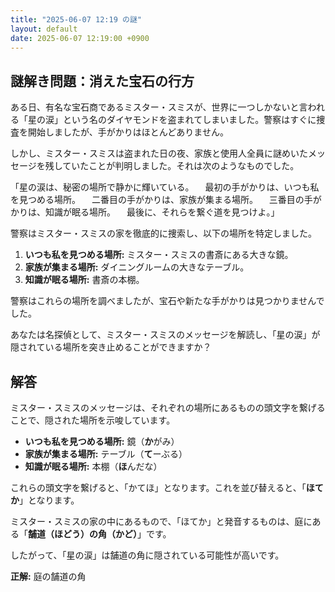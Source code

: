 ```yaml
---
title: "2025-06-07 12:19 の謎"
layout: default
date: 2025-06-07 12:19:00 +0900
---
```

## 謎解き問題：消えた宝石の行方

ある日、有名な宝石商であるミスター・スミスが、世界に一つしかないと言われる「星の涙」という名のダイヤモンドを盗まれてしまいました。警察はすぐに捜査を開始しましたが、手がかりはほとんどありません。

しかし、ミスター・スミスは盗まれた日の夜、家族と使用人全員に謎めいたメッセージを残していたことが判明しました。それは次のようなものでした。

「星の涙は、秘密の場所で静かに輝いている。
　最初の手がかりは、いつも私を見つめる場所。
　二番目の手がかりは、家族が集まる場所。
　三番目の手がかりは、知識が眠る場所。
　最後に、それらを繋ぐ道を見つけよ。」

警察はミスター・スミスの家を徹底的に捜索し、以下の場所を特定しました。

1.  **いつも私を見つめる場所:** ミスター・スミスの書斎にある大きな鏡。
2.  **家族が集まる場所:** ダイニングルームの大きなテーブル。
3.  **知識が眠る場所:** 書斎の本棚。

警察はこれらの場所を調べましたが、宝石や新たな手がかりは見つかりませんでした。

あなたは名探偵として、ミスター・スミスのメッセージを解読し、「星の涙」が隠されている場所を突き止めることができますか？

## 解答

ミスター・スミスのメッセージは、それぞれの場所にあるものの頭文字を繋げることで、隠された場所を示唆しています。

*   **いつも私を見つめる場所:** 鏡（**か**がみ）
*   **家族が集まる場所:** テーブル（**て**ーぶる）
*   **知識が眠る場所:** 本棚（**ほ**んだな）

これらの頭文字を繋げると、「かてほ」となります。これを並び替えると、「**ほてか**」となります。

ミスター・スミスの家の中にあるもので、「ほてか」と発音するものは、庭にある「**舗道（ほどう）の角（かど）**」です。

したがって、「星の涙」は舗道の角に隠されている可能性が高いです。

**正解:** 庭の舗道の角
